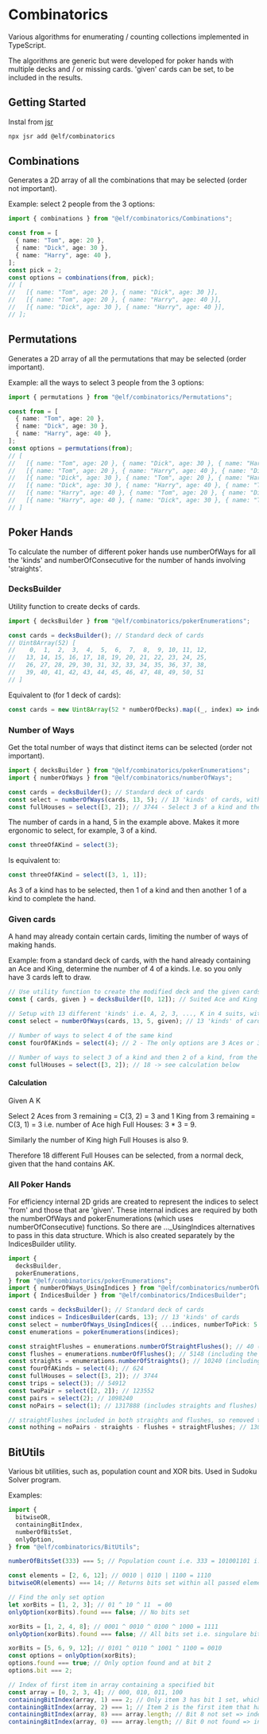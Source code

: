 # Combinatorics

Various algorithms for enumerating / counting collections implemented in
TypeScript.

The algorithms are generic but were developed for poker hands with multiple
decks and / or missing cards. 'given' cards can be set, to be included in the
results.

## Getting Started

Instal from [jsr](https://jsr.io)

```bash
npx jsr add @elf/combinatorics
```

## Combinations

Generates a 2D array of all the combinations that may be selected (order not
important).

Example: select 2 people from the 3 options:

```ts
import { combinations } from "@elf/combinatorics/Combinations";

const from = [
  { name: "Tom", age: 20 },
  { name: "Dick", age: 30 },
  { name: "Harry", age: 40 },
];
const pick = 2;
const options = combinations(from, pick);
// [
//   [{ name: "Tom", age: 20 }, { name: "Dick", age: 30 }],
//   [{ name: "Tom", age: 20 }, { name: "Harry", age: 40 }],
//   [{ name: "Dick", age: 30 }, { name: "Harry", age: 40 }],
// ];
```

## Permutations

Generates a 2D array of all the permutations that may be selected (order
important).

Example: all the ways to select 3 people from the 3 options:

```ts
import { permutations } from "@elf/combinatorics/Permutations";

const from = [
  { name: "Tom", age: 20 },
  { name: "Dick", age: 30 },
  { name: "Harry", age: 40 },
];
const options = permutations(from);
// [
//   [{ name: "Tom", age: 20 }, { name: "Dick", age: 30 }, { name: "Harry", age: 40 }],
//   [{ name: "Tom", age: 20 }, { name: "Harry", age: 40 }, { name: "Dick", age: 30 }],
//   [{ name: "Dick", age: 30 }, { name: "Tom", age: 20 }, { name: "Harry", age: 40 }],
//   [{ name: "Dick", age: 30 }, { name: "Harry", age: 40 }, { name: "Tom", age: 20 }],
//   [{ name: "Harry", age: 40 }, { name: "Tom", age: 20 }, { name: "Dick", age: 30 }],
//   [{ name: "Harry", age: 40 }, { name: "Dick", age: 30 }, { name: "Tom", age: 20 }]
// ]
```

## Poker Hands

To calculate the number of different poker hands use numberOfWays for all the
'kinds' and numberOfConsecutive for the number of hands involving 'straights'.

### DecksBuilder

Utility function to create decks of cards.

```ts
import { decksBuilder } from "@elf/combinatorics/pokerEnumerations";

const cards = decksBuilder(); // Standard deck of cards
// Uint8Array(52) [
//    0,  1,  2,  3,  4,  5,  6,  7,  8,  9, 10, 11, 12,
//   13, 14, 15, 16, 17, 18, 19, 20, 21, 22, 23, 24, 25,
//   26, 27, 28, 29, 30, 31, 32, 33, 34, 35, 36, 37, 38,
//   39, 40, 41, 42, 43, 44, 45, 46, 47, 48, 49, 50, 51
// ]
```

Equivalent to (for 1 deck of cards):

```ts
const cards = new Uint8Array(52 * numberOfDecks).map((_, index) => index % 52);
```

### Number of Ways

Get the total number of ways that distinct items can be selected (order not
important).

```ts
import { decksBuilder } from "@elf/combinatorics/pokerEnumerations";
import { numberOfWays } from "@elf/combinatorics/numberOfWays";

const cards = decksBuilder(); // Standard deck of cards
const select = numberOfWays(cards, 13, 5); // 13 'kinds' of cards, with 5 card hands
const fullHouses = select([3, 2]); // 3744 - Select 3 of a kind and then 2 of a kind from the remaining cards
```

The number of cards in a hand, 5 in the example above. Makes it more ergonomic
to select, for example, 3 of a kind.

```ts
const threeOfAKind = select(3);
```

Is equivalent to:

```ts
const threeOfAKind = select([3, 1, 1]);
```

As 3 of a kind has to be selected, then 1 of a kind and then another 1 of a kind
to complete the hand.

### Given cards

A hand may already contain certain cards, limiting the number of ways of making
hands.

Example: from a standard deck of cards, with the hand already containing an Ace
and King, determine the number of 4 of a kinds. I.e. so you only have 3 cards
left to draw.

```ts
// Use utility function to create the modified deck and the given cards:
const { cards, given } = decksBuilder([0, 12]); // Suited Ace and King at indices 0 and 12

// Setup with 13 different 'kinds' i.e. A, 2, 3, ..., K in 4 suits, with given cards e.g. A K (suited)
const select = numberOfWays(cards, 13, 5, given); // 13 'kinds' of cards, with 5 card hands

// Number of ways to select 4 of the same kind
const fourOfAKinds = select(4); // 2 - The only options are 3 Aces or 3 Kings

// Number of ways to select 3 of a kind and then 2 of a kind, from the remaining cards
const fullHouses = select([3, 2]); // 18 -> see calculation below
```

#### Calculation

Given A K

Select 2 Aces from 3 remaining = C(3, 2) = 3 and 1 King from 3 remaining =
C(3, 1) = 3 i.e. number of Ace high Full Houses: 3 * 3 = 9.

Similarly the number of King high Full Houses is also 9.

Therefore 18 different Full Houses can be selected, from a normal deck, given
that the hand contains AK.

### All Poker Hands

For efficiency internal 2D grids are created to represent the indices to select
'from' and those that are 'given'. These internal indices are required by both
the numberOfWays and pokerEnumerations (which uses numberOfConsecutive)
functions. So there are ..._UsingIndices alternatives to pass in this data
structure. Which is also created separately by the IndicesBuilder utility.

```ts
import {
  decksBuilder,
  pokerEnumerations,
} from "@elf/combinatorics/pokerEnumerations";
import { numberOfWays_UsingIndices } from "@elf/combinatorics/numberOfWays";
import { IndicesBuilder } from "@elf/combinatorics/IndicesBuilder";

const cards = decksBuilder(); // Standard deck of cards
const indices = IndicesBuilder(cards, 13); // 13 'kinds' of cards
const select = numberOfWays_UsingIndices({ ...indices, numberToPick: 5 });
const enumerations = pokerEnumerations(indices);

const straightFlushes = enumerations.numberOfStraightFlushes(); // 40 (including the 4 royal flushes)
const flushes = enumerations.numberOfFlushes(); // 5148 (including the 40 straightFlushes)
const straights = enumerations.numberOfStraights(); // 10240 (including the 40 straightFlushes)
const fourOfAKinds = select(4); // 624
const fullHouses = select([3, 2]); // 3744
const trips = select(3); // 54912
const twoPair = select([2, 2]); // 123552
const pairs = select(2); // 1098240
const noPairs = select(1); // 1317888 (includes straights and flushes)

// straightFlushes included in both straights and flushes, so removed twice and has to be re-added
const nothing = noPairs - straights - flushes + straightFlushes; // 1302540
```

## BitUtils

Various bit utilities, such as, population count and XOR bits. Used in Sudoku
Solver program.

Examples:

```ts
import {
  bitwiseOR,
  containingBitIndex,
  numberOfBitsSet,
  onlyOption,
} from "@elf/combinatorics/BitUtils";

numberOfBitsSet(333) === 5; // Population count i.e. 333 = 101001101 i.e. 5 bits set

const elements = [2, 6, 12]; // 0010 | 0110 | 1100 = 1110
bitwiseOR(elements) === 14; // Returns bits set within all passed elements

// Find the only set option
let xorBits = [1, 2, 3]; // 01 ^ 10 ^ 11  = 00
onlyOption(xorBits).found === false; // No bits set

xorBits = [1, 2, 4, 8]; // 0001 ^ 0010 ^ 0100 ^ 1000 = 1111
onlyOption(xorBits).found === false; // All bits set i.e. singulare bit required

xorBits = [5, 6, 9, 12]; // 0101 ^ 0110 ^ 1001 ^ 1100 = 0010
const options = onlyOption(xorBits);
options.found === true; // Only option found and at bit 2
options.bit === 2;

// Index of first item in array containing a specified bit
const array = [0, 2, 3, 4]; // 000, 010, 011, 100
containingBitIndex(array, 1) === 2; // Only item 3 has bit 1 set, which is at index 2 of the array
containingBitIndex(array, 2) === 1; // Item 2 is the first item that has bit 2 set, i.e. index = 1
containingBitIndex(array, 8) === array.length; // Bit 8 not set => index out of range
containingBitIndex(array, 0) === array.length; // Bit 0 not found => index out of range
```
